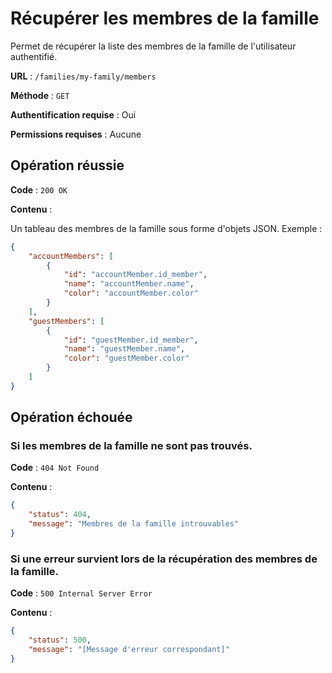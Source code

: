 # Récupérer les membres de la famille

Permet de récupérer la liste des membres de la famille de l'utilisateur authentifié.

**URL** : `/families/my-family/members`

**Méthode** : `GET`

**Authentification requise** : Oui

**Permissions requises** : Aucune

## Opération réussie

**Code** : `200 OK`

**Contenu** :

Un tableau des membres de la famille sous forme d'objets JSON. Exemple :

```json
{
    "accountMembers": [
        {
            "id": "accountMember.id_member",
            "name": "accountMember.name",
            "color": "accountMember.color"
        }
    ],
    "guestMembers": [
        {
            "id": "guestMember.id_member",
            "name": "guestMember.name",
            "color": "guestMember.color"
        }
    ]
}
```

## Opération échouée

### Si les membres de la famille ne sont pas trouvés.

**Code** : `404 Not Found`

**Contenu** :

```json
{
    "status": 404,
    "message": "Membres de la famille introuvables"
}
```

### Si une erreur survient lors de la récupération des membres de la famille.

**Code** : `500 Internal Server Error`

**Contenu** :

```json
{
    "status": 500,
    "message": "[Message d'erreur correspondant]"
}
```
